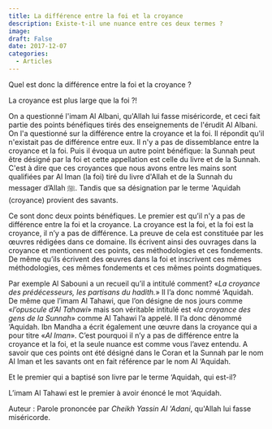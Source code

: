 ```yaml
---
title: La différence entre la foi et la croyance
description: Existe-t-il une nuance entre ces deux termes ?
image: 
draft: False
date: 2017-12-07
categories: 
  - Articles
---
```


Quel est donc la différence entre la foi et la croyance ?

La croyance est plus large que la foi ?!

On a questionné l'imam Al Albani, qu'Allah lui fasse miséricorde, et ceci fait partie des points bénéfiques tirés des enseignements de l'érudit Al Albani. On l'a questionné sur la différence entre la croyance et la foi. Il répondit qu'il n'existait pas de différence entre eux. Il n'y a pas de dissemblance entre la croyance et la foi. Puis il évoqua un autre point bénéfique: la Sunnah peut être désigné par la foi et cette appellation est celle du livre et de la Sunnah. C'est à dire que ces croyances que nous avons entre les mains sont qualifiées par Al Iman (la foi) tiré du livre d'Allah et de la Sunnah du messager d’Allah ﷺ. Tandis que sa désignation par le terme 'Aquidah (croyance) provient des savants.

Ce sont donc deux points bénéfiques. Le premier est qu’il n'y a pas de différence entre la foi et la croyance. La croyance est la foi, et la foi est la croyance, il n’y a pas de différence. La preuve de cela est constituée par les œuvres rédigées dans ce domaine. Ils écrivent ainsi des ouvrages dans la croyance et mentionnent ces points, ces méthodologies et ces fondements. De même qu’ils écrivent des œuvres dans la foi et inscrivent ces mêmes méthodologies, ces mêmes fondements et ces mêmes points dogmatiques.

Par exemple Al Sabouni a un recueil qu’il a intitulé comment? «_La croyance des prédécesseurs, les partisans du hadith._» Il l’a donc nommé ‘Aquidah. De même que l’imam Al Tahawi, que l’on désigne de nos jours comme «_l’opuscule d’Al Tahawi_» mais son véritable intitulé est «_la croyance des gens de la Sunnah_» comme Al Tahawi l’a appelé. Il l’a donc dénommé ‘Aquidah. Ibn Mandha a écrit également une œuvre dans la croyance qui a pour titre «_Al Iman_». C’est pourquoi il n’y a pas de différence entre la croyance et la foi, et la seule nuance est comme vous l’avez entendu. A savoir que ces points ont été désigné dans le Coran et la Sunnah par le nom Al Iman et les savants ont en fait référence par le nom Al ‘Aquidah.

Et le premier qui a baptisé son livre par le terme ‘Aquidah, qui est-il?

L’imam Al Tahawi est le premier à avoir énoncé le mot ‘Aquidah.

Auteur : Parole prononcée par _Cheikh Yassin Al 'Adani_, qu'Allah lui fasse miséricorde.